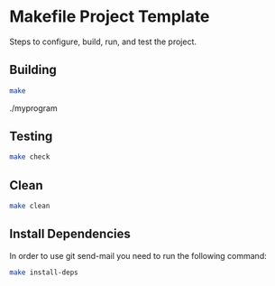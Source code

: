 # Makefile Project Template

Steps to configure, build, run, and test the project. 

## Building

```bash
make
```
./myprogram 

## Testing

```bash
make check
```

## Clean

```bash
make clean
```

## Install Dependencies

In order to use git send-mail you need to run the following command:

```bash
make install-deps
```
